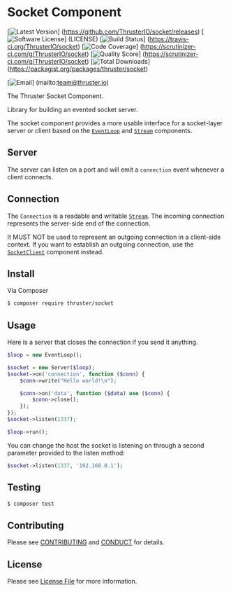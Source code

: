 # Socket Component

[![Latest Version](https://img.shields.io/github/release/ThrusterIO/socket.svg?style=flat-square)]
(https://github.com/ThrusterIO/socket/releases)
[![Software License](https://img.shields.io/badge/license-MIT-brightgreen.svg?style=flat-square)]
(LICENSE)
[![Build Status](https://img.shields.io/travis/ThrusterIO/socket.svg?style=flat-square)]
(https://travis-ci.org/ThrusterIO/socket)
[![Code Coverage](https://img.shields.io/scrutinizer/coverage/g/ThrusterIO/socket.svg?style=flat-square)]
(https://scrutinizer-ci.com/g/ThrusterIO/socket)
[![Quality Score](https://img.shields.io/scrutinizer/g/ThrusterIO/socket.svg?style=flat-square)]
(https://scrutinizer-ci.com/g/ThrusterIO/socket)
[![Total Downloads](https://img.shields.io/packagist/dt/thruster/socket.svg?style=flat-square)]
(https://packagist.org/packages/thruster/socket)

[![Email](https://img.shields.io/badge/email-team@thruster.io-blue.svg?style=flat-square)]
(mailto:team@thruster.io)

The Thruster Socket Component.

Library for building an evented socket server.

The socket component provides a more usable interface for a socket-layer
server or client based on the [`EventLoop`](https://github.com/ThrusterIO/event-loop)
and [`Stream`](https://github.com/ThrusterIO/stream) components.

## Server

The server can listen on a port and will emit a `connection` event whenever a
client connects.

## Connection

The `Connection` is a readable and writable [`Stream`](https://github.com/ThrusterIO/stream).
The incoming connection represents the server-side end of the connection.

It MUST NOT be used to represent an outgoing connection in a client-side context.
If you want to establish an outgoing connection,
use the [`SocketClient`](https://github.com/ThrusterIO/socket-client) component instead.


## Install

Via Composer

``` bash
$ composer require thruster/socket
```


## Usage

Here is a server that closes the connection if you send it anything.
```php
$loop = new EventLoop();

$socket = new Server($loop);
$socket->on('connection', function ($conn) {
    $conn->write("Hello world!\n");

    $conn->on('data', function ($data) use ($conn) {
        $conn->close();
    });
});
$socket->listen(1337);

$loop->run();
```    

You can change the host the socket is listening on through a second parameter 
provided to the listen method:

```php
$socket->listen(1337, '192.168.0.1');
```


## Testing

``` bash
$ composer test
```


## Contributing

Please see [CONTRIBUTING](CONTRIBUTING.md) and [CONDUCT](CONDUCT.md) for details.


## License

Please see [License File](LICENSE) for more information.
